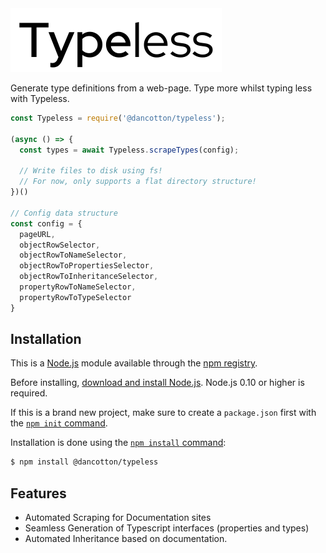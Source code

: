 <img src="https://raw.githubusercontent.com/daniel-cotton/typeless/live/docs/logo.svg">

Generate type definitions from a web-page. Type more whilst typing less with Typeless.

```js
const Typeless = require('@dancotton/typeless');

(async () => {  
  const types = await Typeless.scrapeTypes(config);

  // Write files to disk using fs! 
  // For now, only supports a flat directory structure!
})()

// Config data structure
const config = {
  pageURL,
  objectRowSelector,
  objectRowToNameSelector,
  objectRowToPropertiesSelector,
  objectRowToInheritanceSelector,
  propertyRowToNameSelector,
  propertyRowToTypeSelector
}
```


## Installation

This is a [Node.js](https://nodejs.org/en/) module available through the
[npm registry](https://www.npmjs.com/).

Before installing, [download and install Node.js](https://nodejs.org/en/download/).
Node.js 0.10 or higher is required.

If this is a brand new project, make sure to create a `package.json` first with
the [`npm init` command](https://docs.npmjs.com/creating-a-package-json-file).

Installation is done using the
[`npm install` command](https://docs.npmjs.com/getting-started/installing-npm-packages-locally):

```bash
$ npm install @dancotton/typeless
```

## Features

  * Automated Scraping for Documentation sites
  * Seamless Generation of Typescript interfaces (properties and types)
  * Automated Inheritance based on documentation.